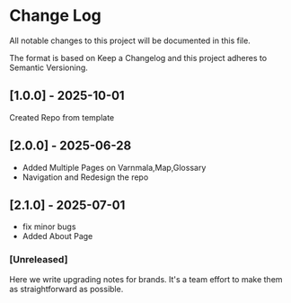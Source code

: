 # Change Log

All notable changes to this project will be documented in this file.

The format is based on Keep a Changelog and this project adheres to Semantic Versioning.

## [1.0.0] - 2025-10-01

Created Repo from template

## [2.0.0] - 2025-06-28

- Added Multiple Pages on Varnmala,Map,Glossary
- Navigation and Redesign the repo

## [2.1.0] - 2025-07-01

- fix minor bugs 
- Added About Page

### [Unreleased]

Here we write upgrading notes for brands. It's a team effort to make them as straightforward as possible.
